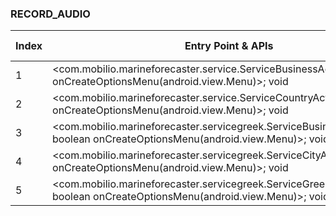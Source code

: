 ### RECORD_AUDIO
| Index | Entry Point & APIs | Screen shot | Resource id | Label |
| ------------- | ------------- | ------------- |-------------|-------------|
| 1 | <com.mobilio.marineforecaster.service.ServiceBusinessActivity: boolean onCreateOptionsMenu(android.view.Menu)>; void <init> | ![](D:\COSMOS\output\py\Play_win8\Weather\com.mobilio.marineforecaster\com.mobilio.marineforecaster.service.ServiceBusinessActivity.png) |  | |
| 2 | <com.mobilio.marineforecaster.service.ServiceCountryActivity: boolean onCreateOptionsMenu(android.view.Menu)>; void <init> | ![](D:\COSMOS\output\py\Play_win8\Weather\com.mobilio.marineforecaster\com.mobilio.marineforecaster.service.ServiceCountryActivity.png) |  | |
| 3 | <com.mobilio.marineforecaster.servicegreek.ServiceBusinessActivity: boolean onCreateOptionsMenu(android.view.Menu)>; void <init> | ![](D:\COSMOS\output\py\Play_win8\Weather\com.mobilio.marineforecaster\com.mobilio.marineforecaster.servicegreek.ServiceBusinessActivity.png) |  | |
| 4 | <com.mobilio.marineforecaster.servicegreek.ServiceCityActivity: boolean onCreateOptionsMenu(android.view.Menu)>; void <init> | ![](D:\COSMOS\output\py\Play_win8\Weather\com.mobilio.marineforecaster\com.mobilio.marineforecaster.servicegreek.ServiceCityActivity.png) |  | |
| 5 | <com.mobilio.marineforecaster.servicegreek.ServiceGreekCountryActivity: boolean onCreateOptionsMenu(android.view.Menu)>; void <init> | ![](D:\COSMOS\output\py\Play_win8\Weather\com.mobilio.marineforecaster\com.mobilio.marineforecaster.servicegreek.ServiceGreekCountryActivity.png) |  | |
